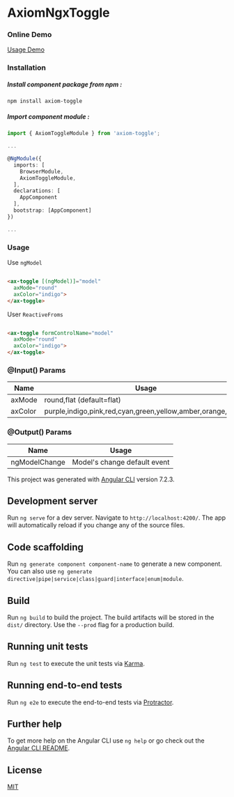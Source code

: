 # AxiomNgxToggle

### Online Demo

[Usage Demo](http://app.musaei.me/angular/toggle/)

### Installation

##### Install component package from npm :

`npm install axiom-toggle`

##### Import component module :

```typescript
import { AxiomToggleModule } from 'axiom-toggle';

...

@NgModule({
  imports: [
    BrowserModule,
    AxiomToggleModule,
  ], 
  declarations: [
    AppComponent
  ],
  bootstrap: [AppComponent]
})

...

```

### Usage

Use `ngModel`

```html

<ax-toggle [(ngModel)]="model" 
  axMode="round"
  axColor="indigo">
</ax-toggle>

```

User `ReactiveFroms`

```html

<ax-toggle formControlName="model" 
  axMode="round"
  axColor="indigo">
</ax-toggle>

```

### @Input() Params

| Name | Usage |
| ------ | ------ |
| axMode | round,flat (default=flat) |
| axColor | purple,indigo,pink,red,cyan,green,yellow,amber,orange,brown |

### @Output() Params

| Name | Usage |
| ------ | ------ |
| ngModelChange | Model's change default event |


This project was generated with [Angular CLI](https://github.com/angular/angular-cli) version 7.2.3.

## Development server

Run `ng serve` for a dev server. Navigate to `http://localhost:4200/`. The app will automatically reload if you change any of the source files.

## Code scaffolding

Run `ng generate component component-name` to generate a new component. You can also use `ng generate directive|pipe|service|class|guard|interface|enum|module`.

## Build

Run `ng build` to build the project. The build artifacts will be stored in the `dist/` directory. Use the `--prod` flag for a production build.

## Running unit tests

Run `ng test` to execute the unit tests via [Karma](https://karma-runner.github.io).

## Running end-to-end tests

Run `ng e2e` to execute the end-to-end tests via [Protractor](http://www.protractortest.org/).

## Further help

To get more help on the Angular CLI use `ng help` or go check out the [Angular CLI README](https://github.com/angular/angular-cli/blob/master/README.md).

## License

[MIT](http://opensource.org/licenses/MIT)
